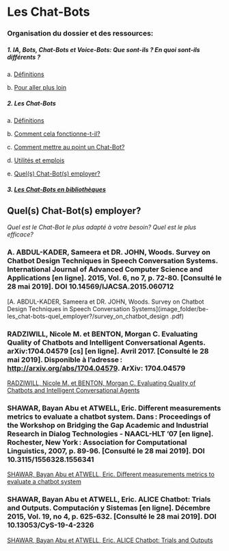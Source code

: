 # Les Chat-Bots

### Organisation du dossier et des ressources:

##### 1. IA, Bots, Chat-Bots et Voice-Bots: <em>Que sont-ils ? En quoi sont-ils différents ?</em>

a. [Définitions](aa-ia_bots_chat-bots_voice-bots-def.md)

b. [Pour aller plus loin](ab-ia_bots_chat-bots_voice-bots-plus_loin.md)

##### 2. Les Chat-Bots

a.	[Définitions](ba-les_chat-bots-def.md)

b.	[Comment cela fonctionne-t-il?](bb-les_chat-bots-comment_ça_fonctionne.md)

c.  [Comment mettre au point un Chat-Bot?](bc-les_chat-bots-comment_creer_chat-bots.md)

d.	[Utilités et emplois](bd-les_chat-bots-uti_emplois.md)

e.  [Quel(s) Chat-Bot(s) employer?](be-les_chat-bots-quel_employer.md)

##### 3. [Les Chat-Bots en bibliothèques](c-chat-bots_en_biblio.md)

## Quel(s) Chat-Bot(s) employer?

<em>Quel est le Chat-Bot le plus adapté à votre besoin? Quel est le plus efficace? </em>

### A. ABDUL-KADER, Sameera et DR. JOHN, Woods. Survey on Chatbot Design Techniques in Speech Conversation Systems. International Journal of Advanced Computer Science and Applications [en ligne]. 2015, Vol. 6, no 7, p. 72‑80. [Consulté le 28 mai 2019]. DOI 10.14569/IJACSA.2015.060712

[A. ABDUL-KADER, Sameera et DR. JOHN, Woods. Survey on Chatbot Design Techniques in Speech Conversation Systems](image_folder/be-les_chat-bots-quel_employer?/survey_on_chatbot_design .pdf)

### RADZIWILL, Nicole M. et BENTON, Morgan C. Evaluating Quality of Chatbots and Intelligent Conversational Agents. arXiv:1704.04579 [cs] [en ligne]. Avril 2017. [Consulté le 28 mai 2019]. Disponible à l’adresse : http://arxiv.org/abs/1704.04579. ArXiv: 1704.04579

[RADZIWILL, Nicole M. et BENTON, Morgan C. Evaluating Quality of Chatbots and Intelligent Conversational Agents](image_folder/be-les_chat-bots-quel_employer?/evaluating_quality_of_chatbots.pdf)

### SHAWAR, Bayan Abu et ATWELL, Eric. Different measurements metrics to evaluate a chatbot system. Dans : Proceedings of the Workshop on Bridging the Gap Academic and Industrial Research in Dialog Technologies - NAACL-HLT ’07 [en ligne]. Rochester, New York : Association for Computational Linguistics, 2007, p. 89‑96. [Consulté le 28 mai 2019]. DOI 10.3115/1556328.1556341

[SHAWAR, Bayan Abu et ATWELL, Eric. Different measurements metrics to evaluate a chatbot system](image_folder/be-les_chat-bots-quel_employer?/different_measurements_metrics_to_evaluate_chatb.pdf)

### SHAWAR, Bayan Abu et ATWELL, Eric. ALICE Chatbot: Trials and Outputs. Computación y Sistemas [en ligne]. Décembre 2015, Vol. 19, no 4, p. 625‑632. [Consulté le 28 mai 2019]. DOI 10.13053/CyS-19-4-2326

[SHAWAR, Bayan Abu et ATWELL, Eric. ALICE Chatbot: Trials and Outputs](image_folder/be-les_chat-bots-quel_employer?/alice_chatbot-trials_and_outputs.pdf)
